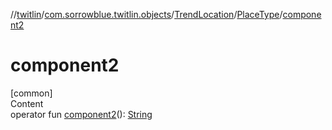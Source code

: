 //[twitlin](../../../index.md)/[com.sorrowblue.twitlin.objects](../../index.md)/[TrendLocation](../index.md)/[PlaceType](index.md)/[component2](component2.md)



# component2  
[common]  
Content  
operator fun [component2](component2.md)(): [String](https://kotlinlang.org/api/latest/jvm/stdlib/kotlin/-string/index.html)  



